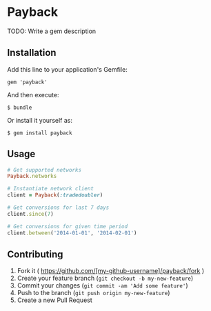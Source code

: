 # Payback

TODO: Write a gem description

## Installation

Add this line to your application's Gemfile:

    gem 'payback'

And then execute:

    $ bundle

Or install it yourself as:

    $ gem install payback

## Usage

```ruby
# Get supported networks
Payback.networks

# Instantiate network client
client = Payback(:tradedoubler)

# Get conversions for last 7 days
client.since(7)

# Get conversions for given time period
client.between('2014-01-01', '2014-02-01')

```

## Contributing

1. Fork it ( https://github.com/[my-github-username]/payback/fork )
2. Create your feature branch (`git checkout -b my-new-feature`)
3. Commit your changes (`git commit -am 'Add some feature'`)
4. Push to the branch (`git push origin my-new-feature`)
5. Create a new Pull Request
